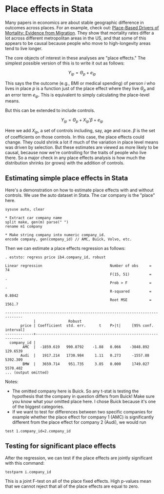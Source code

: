 # Place effects in Stata

Many papers in economics are about stable geographic difference in outcomes across places. For an example, check out: [Place-Based Drivers of Mortality: Evidence from Migration](https://www.aeaweb.org/articles?id=10.1257/aer.20190825). They show that mortality rates differ a lot across different metropolitan areas in the US, and that some of this appears to be causal because people who move to high-longevity areas tend to live longer.

The core objects of interest in these analyses are "place effects." The simplest possible version of this is to write it out as follows:

$$
Y_{ip} = \Theta_p + e_{ip}
$$

This says the the outcome (e.g., BMI or medical spending) of person $i$ who lives in place $p$ is a function just of the place effect where they live $\Theta_p$ and an error term $e_{ip}$. This is equivalent to simply calculating the place-level means.

But this can be extended to include controls. 

$$
Y_{ip} = \Theta_p  + X_{ip}' \beta + e_{ip}
$$

Here we add $X_{ip}$, a set of controls including, say, age and race. $\beta$ is the set of coefficients on those controls. In this case, the place effects could change. They could shrink a lot if much of the variation in place level means was driven by selection. But these estimates are viewed as more likely to be causal, because now we're controlling for the traits of people who live there. So a major check in any place effects analysis is how much the distribution shrinks (or grows) with the addition of controls.

## Estimating simple place effects in Stata 

Here's a demonstration on how to estimate place effects with and without controls. We use the auto dataset in Stata. The car company is the "place" here.

```
sysuse auto, clear 
 
* Extract car company name 
split make, gen(m) parse(" ") 
rename m1 company 
 
* Make string company into numeric company_id. 
encode company, gen(company_id) // AMC, Buick, Volvo, etc.
```

Then we can estimate a place effects regression as follows:
```
. eststo: regress price ib4.company_id, robust

Linear regression                               Number of obs     =         74
                                                F(15, 51)         =          .
                                                Prob > F          =          .
                                                R-squared         =     0.8042
                                                Root MSE          =     1561.7

------------------------------------------------------------------------------
             |               Robust
       price | Coefficient  std. err.      t    P>|t|     [95% conf. interval]
-------------+----------------------------------------------------------------
  company_id |
        AMC  |  -1859.619   990.8792    -1.88   0.066    -3848.892    129.6539
       Audi  |   1917.214   1730.984     1.11   0.273     -1557.88    5392.309
        BMW  |   3659.714    951.735     3.85   0.000     1749.027    5570.402
... (output omitted)
```
Notes:
- The omitted company here is Buick. So any t-stat is testing the hypothesis that the company in question differs from Buick! Make sure you know what your omitted place here. I chose Buick because it's one of the biggest categories.
- If we want to test for differences between two specific companies for example whether the place effect for company 1 (AMC) is significantly different from the place effect for company 2 (Audi), we would run 
``` 
test 1.company_id=2.company_id
```

## Testing for significant place effects

After the regression, we can test if the place effects are jointly significant with this command:
```
testparm i.company_id
```
This is a joint F-test on all of the place fixed effects. High p-values mean that we cannot reject that all of the place effects are equal to zero. 




